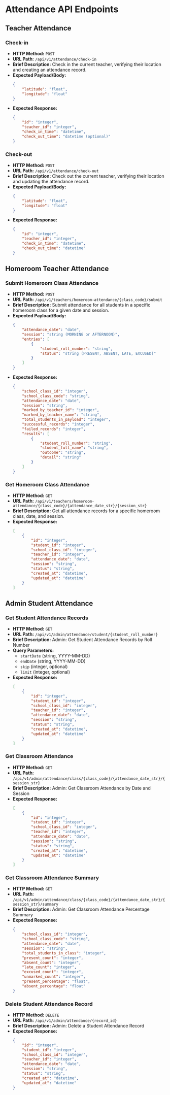 # Attendance API Endpoints

## Teacher Attendance

### Check-in

*   **HTTP Method:** `POST`
*   **URL Path:** `/api/v1/attendance/check-in`
*   **Brief Description:** Check in the current teacher, verifying their location and creating an attendance record.
*   **Expected Payload/Body:**
    ```json
    {
        "latitude": "float",
        "longitude": "float"
    }
    ```
*   **Expected Response:**
    ```json
    {
        "id": "integer",
        "teacher_id": "integer",
        "check_in_time": "datetime",
        "check_out_time": "datetime (optional)"
    }
    ```

### Check-out

*   **HTTP Method:** `POST`
*   **URL Path:** `/api/v1/attendance/check-out`
*   **Brief Description:** Check out the current teacher, verifying their location and updating the attendance record.
*   **Expected Payload/Body:**
    ```json
    {
        "latitude": "float",
        "longitude": "float"
    }
    ```
*   **Expected Response:**
    ```json
    {
        "id": "integer",
        "teacher_id": "integer",
        "check_in_time": "datetime",
        "check_out_time": "datetime"
    }
    ```

## Homeroom Teacher Attendance

### Submit Homeroom Class Attendance

*   **HTTP Method:** `POST`
*   **URL Path:** `/api/v1/teachers/homeroom-attendance/{class_code}/submit`
*   **Brief Description:** Submit attendance for all students in a specific homeroom class for a given date and session.
*   **Expected Payload/Body:**
    ```json
    {
        "attendance_date": "date",
        "session": "string (MORNING or AFTERNOON)",
        "entries": [
            {
                "student_roll_number": "string",
                "status": "string (PRESENT, ABSENT, LATE, EXCUSED)"
            }
        ]
    }
    ```
*   **Expected Response:**
    ```json
    {
        "school_class_id": "integer",
        "school_class_code": "string",
        "attendance_date": "date",
        "session": "string",
        "marked_by_teacher_id": "integer",
        "marked_by_teacher_name": "string",
        "total_students_in_payload": "integer",
        "successful_records": "integer",
        "failed_records": "integer",
        "results": [
            {
                "student_roll_number": "string",
                "student_full_name": "string",
                "outcome": "string",
                "detail": "string"
            }
        ]
    }
    ```

### Get Homeroom Class Attendance

*   **HTTP Method:** `GET`
*   **URL Path:** `/api/v1/teachers/homeroom-attendance/{class_code}/{attendance_date_str}/{session_str}`
*   **Brief Description:** Get all attendance records for a specific homeroom class, date, and session.
*   **Expected Response:**
    ```json
    [
        {
            "id": "integer",
            "student_id": "integer",
            "school_class_id": "integer",
            "teacher_id": "integer",
            "attendance_date": "date",
            "session": "string",
            "status": "string",
            "created_at": "datetime",
            "updated_at": "datetime"
        }
    ]
    ```

## Admin Student Attendance

### Get Student Attendance Records

*   **HTTP Method:** `GET`
*   **URL Path:** `/api/v1/admin/attendance/student/{student_roll_number}`
*   **Brief Description:** Admin: Get Student Attendance Records by Roll Number
*   **Query Parameters:**
    *   `startDate` (string, YYYY-MM-DD)
    *   `endDate` (string, YYYY-MM-DD)
    *   `skip` (integer, optional)
    *   `limit` (integer, optional)
*   **Expected Response:**
    ```json
    [
        {
            "id": "integer",
            "student_id": "integer",
            "school_class_id": "integer",
            "teacher_id": "integer",
            "attendance_date": "date",
            "session": "string",
            "status": "string",
            "created_at": "datetime",
            "updated_at": "datetime"
        }
    ]
    ```

### Get Classroom Attendance

*   **HTTP Method:** `GET`
*   **URL Path:** `/api/v1/admin/attendance/class/{class_code}/{attendance_date_str}/{session_str}`
*   **Brief Description:** Admin: Get Classroom Attendance by Date and Session
*   **Expected Response:**
    ```json
    [
        {
            "id": "integer",
            "student_id": "integer",
            "school_class_id": "integer",
            "teacher_id": "integer",
            "attendance_date": "date",
            "session": "string",
            "status": "string",
            "created_at": "datetime",
            "updated_at": "datetime"
        }
    ]
    ```

### Get Classroom Attendance Summary

*   **HTTP Method:** `GET`
*   **URL Path:** `/api/v1/admin/attendance/class/{class_code}/{attendance_date_str}/{session_str}/summary`
*   **Brief Description:** Admin: Get Classroom Attendance Percentage Summary
*   **Expected Response:**
    ```json
    {
        "school_class_id": "integer",
        "school_class_code": "string",
        "attendance_date": "date",
        "session": "string",
        "total_students_in_class": "integer",
        "present_count": "integer",
        "absent_count": "integer",
        "late_count": "integer",
        "excused_count": "integer",
        "unmarked_count": "integer",
        "present_percentage": "float",
        "absent_percentage": "float"
    }
    ```

### Delete Student Attendance Record

*   **HTTP Method:** `DELETE`
*   **URL Path:** `/api/v1/admin/attendance/{record_id}`
*   **Brief Description:** Admin: Delete a Student Attendance Record
*   **Expected Response:**
    ```json
    {
        "id": "integer",
        "student_id": "integer",
        "school_class_id": "integer",
        "teacher_id": "integer",
        "attendance_date": "date",
        "session": "string",
        "status": "string",
        "created_at": "datetime",
        "updated_at": "datetime"
    }
    ```